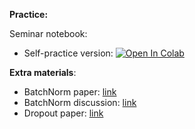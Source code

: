 **Practice:**

Seminar notebook:
* Self-practice version: [![Open In Colab](https://colab.research.google.com/assets/colab-badge.svg)](https://colab.research.google.com/github/girafe-ai/reinforcement-learning/blob/22s_sber/week05_dl_recap/day05_pytorch_practice.ipynb)

**Extra materials**:
* BatchNorm paper: [link](https://arxiv.org/pdf/1502.03167.pdf)
* BatchNorm discussion: [link](https://www.reddit.com/r/MachineLearning/comments/67gonq/d_batch_normalization_before_or_after_relu/)
* Dropout paper: [link](https://jmlr.org/papers/v15/srivastava14a.html)